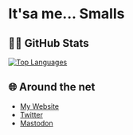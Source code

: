 # It'sa me... Smalls

## 👨‍💻 GitHub Stats

[![Top Languages](https://github-readme-stats.vercel.app/api/top-langs/?username=Smalls1652&hide=AutoIt)](https://github.com/anuraghazra/github-readme-stats)

## 🌐 Around the net

- [My Website](https://smalls.online)
- [Twitter](https://twitter.com/thetimmysmalls)
- <a href="https://mastodon.social/@smallsonline" rel="me">Mastodon</a>
